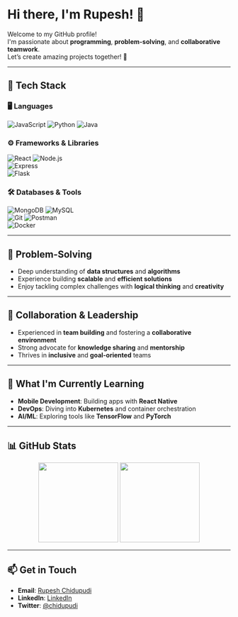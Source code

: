 # Hi there, I'm Rupesh! 👋  

Welcome to my GitHub profile!  
I'm passionate about **programming**, **problem-solving**, and **collaborative teamwork**.  
Let’s create amazing projects together! 🚀  

---

## 🔧 **Tech Stack**

### 🖥️ Languages  
![JavaScript](https://img.shields.io/badge/-JavaScript-F7DF1E?style=flat-square&logo=javascript&logoColor=black) 
![Python](https://img.shields.io/badge/-Python-3776AB?style=flat-square&logo=python&logoColor=white) 
![Java](https://img.shields.io/badge/-Java-007396?style=flat-square&logo=java&logoColor=white)

### ⚙️ Frameworks & Libraries  
![React](https://img.shields.io/badge/-React-61DAFB?style=flat-square&logo=react&logoColor=black) 
![Node.js](https://img.shields.io/badge/-Node.js-339933?style=flat-square&logo=node.js&logoColor=white)  
![Express](https://img.shields.io/badge/-Express-000000?style=flat-square&logo=express&logoColor=white)  
![Flask](https://img.shields.io/badge/-Flask-000000?style=flat-square&logo=flask&logoColor=white)  

### 🛠️ Databases & Tools  
![MongoDB](https://img.shields.io/badge/-MongoDB-47A248?style=flat-square&logo=mongodb&logoColor=white) 
![MySQL](https://img.shields.io/badge/-MySQL-4479A1?style=flat-square&logo=mysql&logoColor=white)  
![Git](https://img.shields.io/badge/-Git-F05032?style=flat-square&logo=git&logoColor=white) 
![Postman](https://img.shields.io/badge/-Postman-FF6C37?style=flat-square&logo=postman&logoColor=white)  
![Docker](https://img.shields.io/badge/-Docker-2496ED?style=flat-square&logo=docker&logoColor=white)  

---

## 🧠 **Problem-Solving**

- Deep understanding of **data structures** and **algorithms**  
- Experience building **scalable** and **efficient solutions**  
- Enjoy tackling complex challenges with **logical thinking** and **creativity**  

---

## 🤝 **Collaboration & Leadership**

- Experienced in **team building** and fostering a **collaborative environment**  
- Strong advocate for **knowledge sharing** and **mentorship**  
- Thrives in **inclusive** and **goal-oriented** teams  

---

## 🌱 **What I'm Currently Learning**

- **Mobile Development**: Building apps with **React Native**  
- **DevOps**: Diving into **Kubernetes** and container orchestration  
- **AI/ML**: Exploring tools like **TensorFlow** and **PyTorch**  

---

## 📊 **GitHub Stats**

<div align="center">
  <img height="180em" src="https://github-readme-stats.vercel.app/api?username=chidupudi&show_icons=true&hide=issues&theme=radical" />
  <img height="180em" src="https://github-readme-streak-stats.herokuapp.com/?user=chidupudi&theme=radical" />
</div>

---

## 📫 **Get in Touch**

- **Email**: [Rupesh Chidupudi](mailto:chrupesh2425@gmail.com)  
- **LinkedIn**: [LinkedIn](https://www.linkedin.com/in/rupeshchidupudi/)  
- **Twitter**: [@chidupudi](https://twitter.com/chidupudi)  


